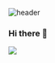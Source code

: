 ![header](https://capsule-render.vercel.app/api?type=slice&height=300&section=header&text=Student-404&fontSize=95&theme="tokyonight")
### Hi there 👋

<!--
**student-404-error/student-404-error** is a ✨ _special_ ✨ repository because its `README.md` (this file) appears on your GitHub profile.

Here are some ideas to get you started:

- 🔭 I’m currently working on ...
- 🌱 I’m currently learning ...
- 👯 I’m looking to collaborate on ...
- 🤔 I’m looking for help with ...
- 💬 Ask me about ...
- 📫 How to reach me: ...
- 😄 Pronouns: ...
- ⚡ Fun fact: ...
-->

<a href="https://www.instagram.com/404_engineeringstudent/" target="_blank"><img src="https://img.shields.io/badge/instagram-E4405F?style=for-the-badge&logo=Instagram&logoColor=white"/></a>
